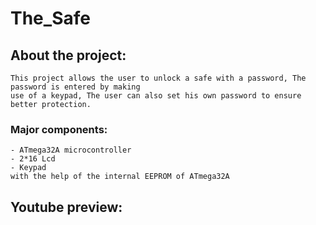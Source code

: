 # The_Safe
  ## About the project:
    This project allows the user to unlock a safe with a password, The password is entered by making 
    use of a keypad, The user can also set his own password to ensure better protection.
  ### Major components:
    - ATmega32A microcontroller 
    - 2*16 Lcd
    - Keypad
    with the help of the internal EEPROM of ATmega32A
  ## Youtube preview:
    
